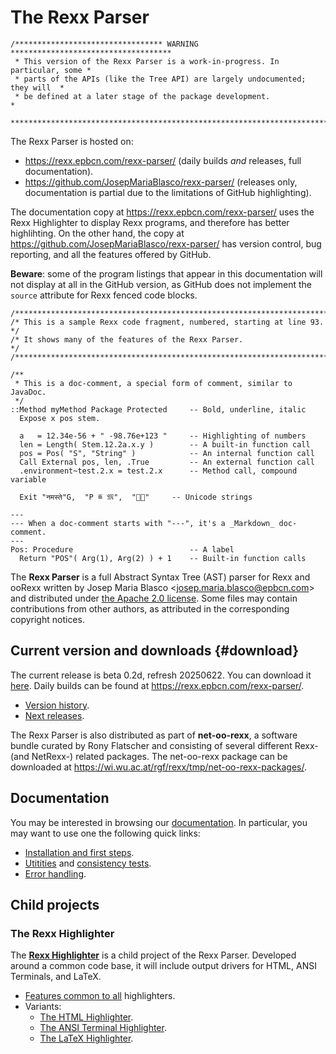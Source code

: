 The Rexx Parser
===============

```
/********************************* WARNING ************************************
 * This version of the Rexx Parser is a work-in-progress. In particular, some *
 * parts of the APIs (like the Tree API) are largely undocumented; they will  *
 * be defined at a later stage of the package development.                    *
 ******************************************************************************/
```

The Rexx Parser is hosted on:

- <https://rexx.epbcn.com/rexx-parser/> (daily builds *and* releases,
  full documentation).
- <https://github.com/JosepMariaBlasco/rexx-parser/> (releases only,
  documentation is partial due to the limitations of GitHub highlighting).

The documentation copy at <https://rexx.epbcn.com/rexx-parser/> uses
the Rexx Highlighter to display Rexx programs, and therefore has better
highlihting. On the other hand, the copy at
<https://github.com/JosepMariaBlasco/rexx-parser/>
has version control, bug reporting, and all the features offered by GitHub.

**Beware**: some of the program listings that appear in this documentation
will not display at all in the GitHub version, as GitHub does not implement
the `source` attribute for Rexx fenced code blocks.

~~~rexx {.numberLines startfrom=93 unicode}
/******************************************************************************/
/* This is a sample Rexx code fragment, numbered, starting at line 93.        */
/* It shows many of the features of the Rexx Parser.                          */
/******************************************************************************/

/**
 * This is a doc-comment, a special form of comment, similar to JavaDoc.
 */
::Method myMethod Package Protected     -- Bold, underline, italic
  Expose x pos stem.

  a   = 12.34e-56 + " -98.76e+123 "     -- Highlighting of numbers
  len = Length( Stem.12.2a.x.y )        -- A built-in function call
  pos = Pos( "S", "String" )            -- An internal function call
  Call External pos, len, .True         -- An external function call
  .environment~test.2.x = test.2.x      -- Method call, compound variable

  Exit "नमस्ते"G,  "P ≝ 𝔐",  "🦞🍐"     -- Unicode strings

---
--- When a doc-comment starts with "---", it's a _Markdown_ doc-comment.
---
Pos: Procedure                          -- A label
  Return "POS"( Arg(1), Arg(2) ) + 1    -- Built-in function calls
~~~

The **Rexx Parser** is a full Abstract Syntax Tree (AST)
parser for Rexx and ooRexx written by Josep Maria Blasco
&lt;<josep.maria.blasco@epbcn.com>&gt; and distributed
under [the Apache 2.0 license](LICENSE). Some files may
contain contributions from other authors, as attributed
in the corresponding copyright notices.

Current version and downloads {#download}
-----------------------------

The current release is beta 0.2d, refresh 20250622.
You can download it <a href="Rexx-Parser-0.2d-20250622.zip">here</a>.
Daily builds can be found at <https://rexx.epbcn.com/rexx-parser/>.

- [Version history](doc/history/).
- [Next releases](doc/todo/).

The Rexx Parser is also distributed as part of **net-oo-rexx**,
a software bundle curated by Rony Flatscher and consisting of
several different Rexx- (and NetRexx-) related packages.
The net-oo-rexx package can be downloaded at
<https://wi.wu.ac.at/rgf/rexx/tmp/net-oo-rexx-packages/>.

Documentation
-------------

You may be interested in browsing our [documentation](doc/).
In particular, you may want to use one the following quick links:

- [Installation and first steps](doc/guide/install/).
- [Utitities](doc/samples/) and [consistency tests](tests/).
- [Error handling](doc/guide/errors/).

Child projects
--------------

### The Rexx Highlighter

The [**Rexx Highlighter**](doc/highlighter/) is a child project
of the Rexx Parser. Developed around a common code base,
it will include output drivers for HTML, ANSI Terminals,
and LaTeX.

- [Features common to all](doc/highlighter/features/) highlighters.
- Variants:
  - [The HTML Highlighter](doc/highlighter/html/).
  - [The ANSI Terminal Highlighter](doc/highlighter/ansi/).
  - [The LaTeX Highlighter](doc/highlighter/latex/).






